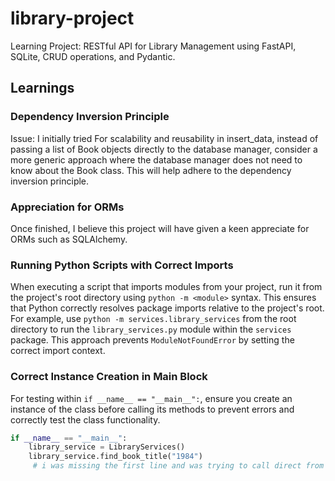 # library-project
Learning Project: RESTful API for Library Management using FastAPI, SQLite, CRUD operations, and Pydantic.


## Learnings
### Dependency Inversion Principle
Issue: I initially tried For scalability and reusability in insert_data, instead of passing a list of Book objects directly to the database manager, consider a more generic approach where the database manager does not need to know about the Book class. This will help adhere to the dependency inversion principle.
### Appreciation for ORMs
Once finished, I believe this project will have given a keen appreciate for ORMs such as SQLAlchemy.
### Running Python Scripts with Correct Imports
When executing a script that imports modules from your project, run it from the project's root directory using `python -m <module>` syntax. This ensures that Python correctly resolves package imports relative to the project's root. For example, use `python -m services.library_services` from the root directory to run the `library_services.py` module within the `services` package. This approach prevents `ModuleNotFoundError` by setting the correct import context.
### Correct Instance Creation in Main Block
For testing within `if __name__ == "__main__":`, ensure you create an instance of the class before calling its methods to prevent errors and correctly test the class functionality.
```python
if __name__ == "__main__":
    library_service = LibraryServices()
    library_service.find_book_title("1984")
     # i was missing the first line and was trying to call direct from LibraryServices.find_book_title().
```